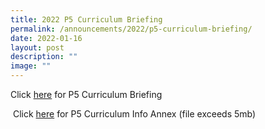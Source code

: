 ```yaml
---
title: 2022 P5 Curriculum Briefing
permalink: /announcements/2022/p5-curriculum-briefing/
date: 2022-01-16
layout: post
description: ""
image: ""
---
```

Click [here](/files/P5%20CURRICULUM%20BRIEFING%202022.pdf) for P5 Curriculum Briefing

 Click [here](http://punggolcovepri-moe-edu-sg-admin.cwp.sg/qql/slot/u726/Curriculum%20Briefing/P5%20Curriculum%20Info%20Annex%202022.pdf) for P5 Curriculum Info Annex (file exceeds 5mb)